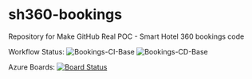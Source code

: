 # sh360-bookings
Repository for Make GitHub Real POC - Smart Hotel 360 bookings code

Workflow Status:
![Bookings-CI-Base](https://github.com/Microsoft-Consulting-Services/mgr-sh360-bookings-template/workflows/Bookings-CI-Base/badge.svg)
![Bookings-CD-Base](https://github.com/Microsoft-Consulting-Services/mgr-sh360-bookings-template/workflows/Bookings-CD-Base/badge.svg)

Azure Boards:
[![Board Status](https://dev.azure.com/Make-Github-Real/1e0d258f-e45d-4422-9db2-814eeaa566e7/899fd026-5a8e-44be-ba69-49674a287c20/_apis/work/boardbadge/a4f1f18d-eba8-4729-b4a1-4925836e1ded)](https://dev.azure.com/Make-Github-Real/1e0d258f-e45d-4422-9db2-814eeaa566e7/_boards/board/t/899fd026-5a8e-44be-ba69-49674a287c20/Microsoft.RequirementCategory/)
